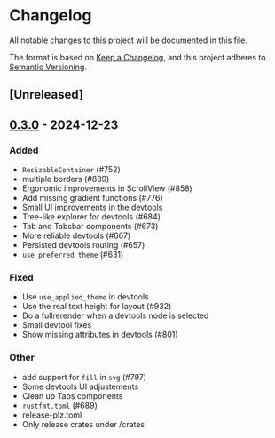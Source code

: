 # Changelog

All notable changes to this project will be documented in this file.

The format is based on [Keep a Changelog](https://keepachangelog.com/en/1.0.0/),
and this project adheres to [Semantic Versioning](https://semver.org/spec/v2.0.0.html).

## [Unreleased]

## [0.3.0](https://github.com/marc2332/freya/compare/freya-devtools-v0.2.1...freya-devtools-v0.3.0) - 2024-12-23

### Added

- `ResizableContainer` (#752)
- multiple borders (#889)
- Ergonomic improvements in ScrollView (#858)
- Add missing gradient functions (#776)
- Small UI improvements in the devtools
- Tree-like explorer for devtools (#684)
- Tab and Tabsbar components (#673)
- More reliable devtools (#667)
- Persisted devtools routing (#657)
- `use_preferred_theme` (#631)

### Fixed

- Use `use_applied_theme` in devtools
- Use the real text height for layout (#932)
- Do a fullrerender when a devtools node is selected
- Small devtool fixes
- Show missing attributes in devtools (#801)

### Other

- add support for `fill` in `svg` (#797)
- Some devtools UI adjustements
- Clean up Tabs components
- `rustfmt.toml` (#689)
- release-plz.toml
- Only release crates under /crates
